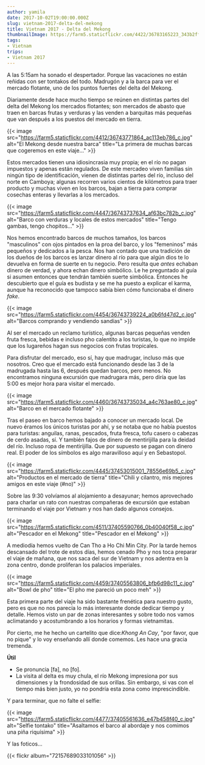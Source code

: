```yaml
---
author: yamila
date: 2017-10-02T19:00:00.000Z
slug: vietnam-2017-delta-del-mekong
title: Vietnam 2017 - Delta del Mekong
thumbnailImage: https://farm5.staticflickr.com/4422/36783165223_343b2ffda4_c.jpg
tags:
- Vietnam
trips:
- Vietnam 2017
---
```


A las 5:15am ha sonado el despertador. Porque las vacaciones no están reñidas con ser tontakos del todo. Madrugón y a la barca para ver el mercado flotante, uno de los puntos fuertes del delta del Mekong.

<!--more-->

Diariamente desde hace mucho tiempo se reúnen en distintas partes del delta del Mekong los mercados flotantes; son mercados de abasto que traen en barcas frutas y verduras y las venden a barquitas más pequeñas que van después a los puestos del mercado en tierra.

{{< image src="https://farm5.staticflickr.com/4412/36743771864_ac113eb786_c.jpg" alt="El Mekong desde nuestra barca" title="La primera de muchas barcas que cogeremos en este viaje..." >}}

Estos mercados tienen una idiosincrasia muy propia; en el río no pagan impuestos y apenas están regulados. De este mercadeo viven familias sin ningún tipo de identificación, vienen de distintas partes del río, incluso del norte en Camboya; algunas recorren varios cientos de kilómetros para traer producto y muchas viven en los barcos, bajan a tierra para comprar cosechas enteras y llevarlas a los mercados.

{{< image src="https://farm5.staticflickr.com/4447/36743737634_af63bc782b_c.jpg" alt="Barco con verduras y locales de estos mercados" title="Tengo gambas, tengo chopitos..." >}}

Nos hemos encontrado barcos de muchos tamaños, los barcos "masculinos" con ojos pintados en la proa del barco, y los "femeninos" más pequeños y dedicados a la pesca. Nos han contado que una tradición de los dueños de los barcos es lanzar dinero al río para que algún dios te lo devuelva en forma de suerte en tu negocio. Pero resulta que <em>antes</em> echaban dinero de verdad, y ahora echan dinero simbólico. Le he preguntado al guía si asumen entonces que tendrán también suerte simbólica. Entonces he descubierto que el guía es budista y se me ha puesto a explicar el karma, aunque ha reconocido que tampoco sabía bien cómo funcionaba el dinero <em>fake</em>.

{{< image src="https://farm5.staticflickr.com/4454/36743739224_a0b6fd47d2_c.jpg" alt="Barcos comprando y vendiendo sandías" >}}

Al ser el mercado un reclamo turístico, algunas barcas pequeñas venden fruta fresca, bebidas e incluso pho calentito a los turistas, lo que no impide que los lugareños hagan sus negocios con frutas tropicales.

Para disfrutar del mercado, eso sí, hay que madrugar, incluso más que nosotros. Creo que el mercado está funcionando desde las 3 de la madrugada hasta las 6, después quedan barcos, pero menos. No encontramos ninguna excursión que madrugara más, pero diría que las 5:00 es mejor hora para visitar el mercado.

{{< image src="https://farm5.staticflickr.com/4460/36743735034_a4c763ae80_c.jpg" alt="Barco en el mercado flotante" >}}

Tras el paseo en barco hemos bajado a conocer un mercado local. De nuevo éramos los únicos turistas por ahí, y se notaba que no había puestos para turistas: anguilas, ranas, pescados, fruta fresca, tofu casero o cabezas de cerdo asadas, sí. Y también fajos de dinero de mentirijilla para la deidad del río. Incluso ropa de mentirijilla. Que por supuesto se pagan con dinero real. El poder de los símbolos es algo maravilloso aquí y en Sebastopol.

{{< image src="https://farm5.staticflickr.com/4445/37453015001_78556e69b5_c.jpg" alt="Productos en el mercado de tierra" title="Chili y cilantro, mis mejores amigos en este viaje (#no)" >}}

Sobre las 9:30 volvíamos al alojamiento a desayunar; hemos aprovechado para charlar un rato con nuestras compañeras de excursión que estaban terminando el viaje por Vietnam y nos han dado algunos consejos.

{{< image src="https://farm5.staticflickr.com/4511/37405590766_0b40040f58_c.jpg" alt="Pescador en el Mekong" title="Pescador en el Mekong" >}}

A mediodía hemos vuelto de Can Tho a Ho Chi Min City. Por la tarde hemos descansado del trote de estos días, hemos cenado Pho y nos toca preparar el viaje de mañana, que nos saca del sur de Vietnam y nos adentra en la zona  centro, donde proliferan los palacios imperiales.

{{< image src="https://farm5.staticflickr.com/4459/37405563806_bfb6d98c11_c.jpg" alt="Bowl de pho" title="El pho me pareció un poco meh" >}}

Esta primera parte del viaje ha sido bastante frenética para nuestro gusto, pero es que no nos parecía lo más interesante donde dedicar tiempo y detalle. Hemos visto un par de zonas interesantes y sobre todo nos vamos aclimatando y acostumbrando a los horarios y formas vietnamitas.

Por cierto, me he hecho un cartelito que dice:<em>Khong An Cay</em>, "por favor, que no pique" y lo voy enseñando allí donde comemos. Les hace una gracia tremenda.

<strong>Útil</strong>

- Se pronuncia [fa], no [fo].
- La visita al delta es muy chula, el río Mekong impresiona por sus dimensiones y la frondosidad de sus orillas. Sin embargo, si vas con el tiempo más bien justo, yo no pondría esta zona como imprescindible.

Y para terminar, que no falte el selfie:

{{< image src="https://farm5.staticflickr.com/4477/37405561636_e47b458f40_c.jpg" alt="Selfie tontako" title="Asaltamos el barco al abordaje y nos comimos una piña riquísima" >}}

Y las foticos...

{{< flickr album="72157689033101056" >}}
